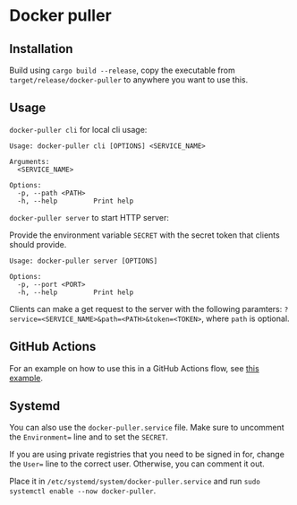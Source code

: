 # Docker puller

## Installation
Build using `cargo build --release`,
copy the executable from `target/release/docker-puller` to anywhere you want to use this.

## Usage
`docker-puller cli` for local cli usage:
```
Usage: docker-puller cli [OPTIONS] <SERVICE_NAME>

Arguments:
  <SERVICE_NAME>  

Options:
  -p, --path <PATH>  
  -h, --help         Print help
```

`docker-puller server` to start HTTP server:

Provide the environment variable `SECRET` with the secret token that clients should provide.
```
Usage: docker-puller server [OPTIONS]

Options:
  -p, --port <PORT>  
  -h, --help         Print help
```
Clients can make a get request to the server with the following paramters:
`?service=<SERVICE_NAME>&path=<PATH>&token=<TOKEN>`, where `path` is optional.

## GitHub Actions
For an example on how to use this in a GitHub Actions flow, see [this example](https://github.com/Davvos11/trein-schaduw/blob/master/.github/workflows/publish.yml).

## Systemd
You can also use the `docker-puller.service` file.
Make sure to uncomment the `Environment=` line and to set the `SECRET`.

If you are using private registries that you need to be signed in for, change the `User=` line to the correct user.
Otherwise, you can comment it out.

Place it in `/etc/systemd/system/docker-puller.service` and run `sudo systemctl enable --now docker-puller`.